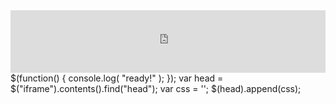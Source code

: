 <div style="margin:auto;overflow:hidden" class="framed-content framed-python-api">
<iframe src="https://openml.github.io/openml-python/develop/api.html"
        class="framed-github framed-python" height="100vh" width="100%" frameborder="0" id="python_api_frame"
        allowfullscreen sandbox="allow-scripts allow-same-origin">
  <p> <a href="https://openml.github.io/openml-python/develop/api.html">
    Fallback link for browsers that don't support iframes
  </a> </p>
</iframe>
</div>

<javascipt>
$(function() {
    console.log( "ready!" );
});
var head = $("iframe").contents().find("head");
var css = '<style type="text/css">' +
          '#gh-banner{display:none}; ' +
          '</style>';
$(head).append(css);
</javascript>
